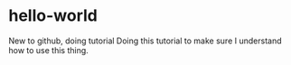 # hello-world
New to github, doing tutorial
Doing this tutorial to make sure I understand how to use this thing.
